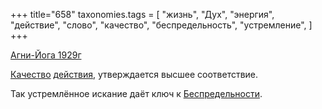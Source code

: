 +++
title="658"
taxonomies.tags = [
 "жизнь",
 "Дух",
 "энергия",
 "действие",
 "слово",
 "качество",
 "беспредельность",
 "устремление",
]
+++

[Агни-Йога 1929г](/agni/1929)

[Качество](/tags/качество) [действия](/tags/действие), утверждается высшее соответствие.   

Так устремлённое искание даёт ключ к [Беспредельности](/tags/беспредельность).